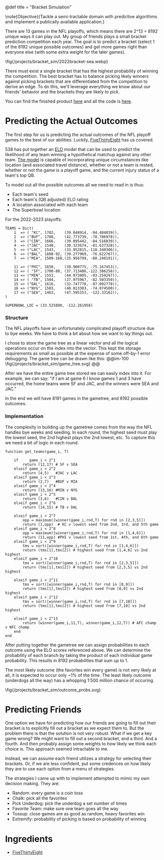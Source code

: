 @def title = "Bracket Simulation"

\note{Objective}{Tackle a semi-tractable domain with predictive algorithms and implement a publically available application.}

There are 13 games in the NFL playoffs, which means there are 2^13 = 8192 unique ways it can play out. My group of friends plays a small bracket prediction competition each year. The goal is to predict a bracket (select 1 of the 8192 unique possible outcomes) and get more games right than everyone else (with some extra weight for the later games).

\fig{/projects/bracket_sim/2022bracket-sea.webp}

There must exist a single bracket that has the highest probability of winning the competition. The best bracket has to balance picking likely winners against picking brackets that are differentiated from the competition to derive an edge. To do this, we'll leverage everything we know about our friends' behavior and the brackets they are likely to pick.

You can find the finished product [here](https://jacobwood27.github.io/052_bracketsim2/) and all the code is [here](https://github.com/jacobwood27/052_bracketsim2).

# Predicting the Actual Outcomes
The first step for us is predicting the actual outcomes of the NFL playoff games to the best of our abilities. Luckily, [FiveThirtyEight](https://fivethirtyeight.com/) has us covered. 

538 has put together an [ELO](https://en.wikipedia.org/wiki/Elo_rating_system) model that can be used to predict the likelihood of any team winning a hypothetical matchup against any other team. [The model](https://fivethirtyeight.com/methodology/how-our-nfl-predictions-work/) is capable of incorporating unique circumstances like location (and associated travel distance), whether or not a team is rested, whether or not the game is a playoff game, and the current injury status of a team's top QB.

To model out all the possible outcomes all we need to read in is thus:
 - Each team's seed
 - Each team's (QB adjusted) ELO rating
 - A location associated with each team
 - The Superbowl location

For the 2022-2023 playoffs:
```
TEAMS = Dict(
    1  => ( "KC", 1702,    (39.048914, -94.484039)),
    2  => ("BUF", 1708,    (42.773739, -78.786978)),
    3  => ("CIN", 1666,    (39.095442, -84.516039)),
    4  => ("JAC", 1540,    (30.323674, -81.637328)),
    5  => ("LAC", 1543,    (33.952815,-118.340306)),
    6  => ("BAL", 1608-92, (39.277969, -76.622767)),
    7  => ("MIA", 1509-160,(25.956799, -80.240191)),

    11 => ("PHI", 1650,    (39.900775, -75.167453)),
    12 => ( "SF", 1700-80, (37.713486,-122.386256)),
    13 => ("MIN", 1553,    (44.973805, -93.259297)),
    14 => ( "TB", 1504,    (27.975967, -82.503350)),
    15 => ("DAL", 1616,    (32.747778, -97.092778)),
    16 => ("NYG", 1503,    (40.813303, -74.074500)),
    17 => ("SEA", 1463,    (47.595153, -122.33162)),
)

SUPERBOWL_LOC = (33.525890, -112.261958)
```

### Structure
The NFL playoffs have an unfortunately complicated playoff structure due to bye weeks. We have to think a bit about how we want to lay things out.

I chose to store the game tree as a linear vector and all the logical operations occur on the index into the vector. This kept the storage requirements as small as possible at the expense of some off-by-1 error debugging. The game tree can be drawn like this:
@@im-100
\fig{/projects/bracket_sim/game_tree.svg}
@@

After we have the entire game tree stored we can easily index into it. For example, we can say: "if I am at game 6 I know games 1 and 3 have occurred, the home teams were SF and JAC, and the winners were SEA and JAC."

In the end we will have 8191 games in the gametree, and 8192 possible outcomes.

### Implementation
The complexity in building up the gametree comes from the way the NFL handles bye weeks and seeding. In each round, the highest seed must play the lowest seed, the 2nd highest plays the 2nd lowest, etc. To capture this we need a bit of logic in each round. 

```
function get_teams(game_i, T)
    
    if     game_i < 2^1
        return (12,17) # SF v SEA
    elseif game_i < 2^2
        return (4,5)   #JAC v LAC 
    elseif game_i < 2^3
        return (2,7)   #BUF v MIA
    elseif game_i < 2^4
        return (13,16) #MIN v NYG
    elseif game_i < 2^5
        return (3,6)   #CIN v BAL
    elseif game_i < 2^6
        return (14,15) # TB v DAL

    elseif game_i < 2^7
        opp = maximum([winner(game_i,rnd,T) for rnd in [2,3,5]])
        return (1,opp)  # KC v lowest seed from 2nd, 3rd, and 5th game
    elseif game_i < 2^8
        opp = maximum([winner(game_i,rnd,T) for rnd in [1,4,6]])
        return (11,opp) #PHI v lowest seed from 1st, 4th, and 6th game
    elseif game_i < 2^9
        tms = sort([winner(game_i,rnd,T) for rnd in [1,4,6]])
        return (tms[1],tms[2]) # highest seed from [1,4,6] vs 2nd highest
    elseif game_i < 2^10
        tms = sort([winner(game_i,rnd,T) for rnd in [2,3,5]])
        return (tms[1],tms[2]) # highest seed from [2,3,5] vs 2nd highest

    elseif game_i < 2^11
        tms = sort([winner(game_i,rnd,T) for rnd in [8,9]])
        return (tms[1],tms[2]) # highest seed from [8,9] vs 2nd highest
    elseif game_i < 2^12
        tms = sort([winner(game_i,rnd,T) for rnd in [7,10]])
        return (tms[1],tms[2]) # highest seed from [7,10] vs 2nd highest

    elseif game_i < 2^13
        return (winner(game_i,11,T), winner(game_i,12,T)) # AFC champ v NFC champ
    end
end
```

After putting together the gametree we can assign probabilities to each outcome using the ELO scores referenced above. We can determine the probability of each branch by taking the product of each individual game probability. This results in 8192 probabilities that sum up to 1. 

The most likely outcome (the favorites win every game) is not very likely at all, it is expected to occur only ~1% of the time. The least likely outcome (underdogs all the way) has a whopping 1:500 million chance of occuring.

\fig{/projects/bracket_sim/outcome_probs.svg}

# Predicting Friends
One option we have for predicting how our friends are going to fill out their bracket is to explicitly fill out a bracket as we expect them to. But the problem there is that the solution is not very robust. What if we get a key game wrong? We might want to fill out a second bracket, and a third. And a fourth. And then probably assign some weights to how likely we think each choice is. This approach seemed intractable to me. 

Instead, we can assume each friend utilizes a strategy for selecting their brackets. Or, if we are less confident, put some credences on how likely they are to use each option from a menu of strategies.

The strategies I came up with to implement attempted to mimic my own decision making. They are:
 - Random: every game is a coin toss
 - Chalk: pick all the favorites
 - Pick Underdog: pick the underdog a set number of times
 - Favorite Team: make sure one team goes all the way
 - Tossup: close games are as good as random, heavy favorites win
 - Extremify: probability of picking is based on probability of winning 


# Ingredients
 - [FiveThirtyEight](https://fivethirtyeight.com/)
